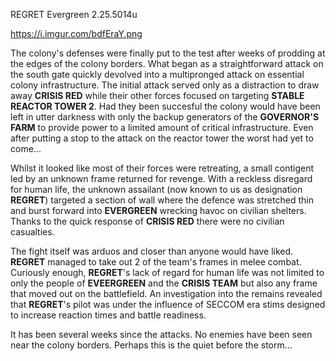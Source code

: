REGRET
Evergreen 
2.25.5014u

https://i.imgur.com/bdfEraY.png

The colony's defenses were finally put to the test after weeks of prodding at the edges of the colony borders. What began as a straightforward attack on the south gate quickly devolved into a multipronged attack on essential colony infrastructure. The initial attack served only as a distraction to draw away **CRISIS RED** while their other forces focused on targeting **STABLE REACTOR TOWER 2**. Had they been succesful the colony would have been left in utter darkness with only the backup generators of the **GOVERNOR'S FARM** to provide power to a limited amount of critical infrastructure. Even after putting a stop to the attack on the reactor tower the worst had yet to come...

Whilst it looked like most of their forces were retreating, a small contigent led by an unknown frame returned for revenge. With a reckless disregard for human life, the unknown assailant (now known to us as designation **REGRET**) targeted a section of wall where the defence was stretched thin and burst forward into **EVERGREEN** wrecking havoc on civilian shelters. Thanks to the quick response of **CRISIS RED** there were no civilian casualties.

The fight itself was arduos and closer than anyone would have liked. **REGRET** managed to take out 2 of the team's frames in melee combat. Curiously enough, **REGRET**'s lack of regard for human life was not limited to only the people of **EVEERGREEN** and the **CRISIS TEAM** but also any frame that moved out on the battlefield. An investigation into the remains revealed that **REGRET**'s pilot was under the influence of SECCOM era stims designed to increase reaction times and battle readiness.

It has been several weeks since the attacks. No enemies have been seen near the colony borders. Perhaps this is the quiet before the storm...